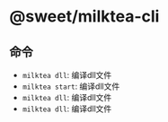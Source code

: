 # @sweet/milktea-cli

## 命令

* `milktea dll`: 编译dll文件
* `milktea start`: 编译dll文件
* `milktea dll`: 编译dll文件
* `milktea dll`: 编译dll文件